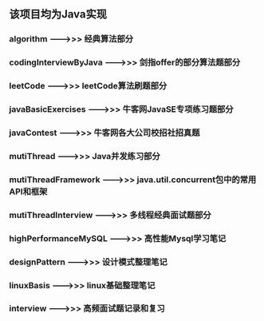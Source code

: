 ## 该项目均为Java实现

### algorithm --->>> 经典算法部分

### codingInterviewByJava --->>> 剑指offer的部分算法题部分

### leetCode --->>> leetCode算法刷题部分

### javaBasicExercises --->>> 牛客网JavaSE专项练习题部分

### javaContest --->>> 牛客网各大公司校招社招真题

### mutiThread --->>> Java并发练习部分

### mutiThreadFramework --->>> java.util.concurrent包中的常用API和框架

### mutiThreadInterview --->>> 多线程经典面试题部分

### highPerformanceMySQL --->>> 高性能Mysql学习笔记

### designPattern --->>> 设计模式整理笔记

### linuxBasis --->>> linux基础整理笔记

### interview --->>> 高频面试题记录和复习